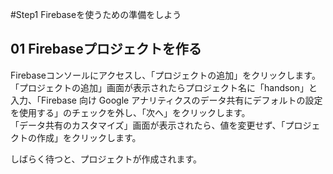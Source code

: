 #Step1 Firebaseを使うための準備をしよう

## 01 Firebaseプロジェクトを作る

Firebaseコンソールにアクセスし、「プロジェクトの追加」をクリックします。  
「プロジェクトの追加」画面が表示されたらプロジェクト名に「handson」と入力、「Firebase 向け Google アナリティクスのデータ共有にデフォルトの設定を使用する」のチェックを外し、「次へ」をクリックします。  
「データ共有のカスタマイズ」画面が表示されたら、値を変更せず、「プロジェクトの作成」をクリックします。  

しばらく待つと、プロジェクトが作成されます。
